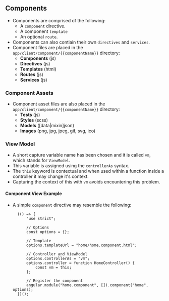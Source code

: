 ## Components
- Components are comprised of the following:
	- A `component` directive.
	- A component `template`
	- An optional `route`.
- Components can also contiain their own `directives` and `services`.
- Component files are placed in the `app/client/component/{{componentName}}` directory:
	- **Components** (js)
	- **Directives** (js)
	- **Templates** (html)
	- **Routes** (js)
	- **Services** (js)

### Component Assets
- Component asset files are also placed in the `app/client/component/{{componentName}}` directory:
	- **Tests** (js)
	- **Styles** (scss)
	- **Models** ([data|mixin]json)
	- **Images** (png, jpg, jpeg, gif, svg, ico)

### View Model
- A short capture variable name has been chosen and it is called `vm`, which stands for `ViewModel`.
- This variable is assigned using the `controllerAs` syntax.
- The `this` keyword is contextual and when used within a function inside a controller it may change it's context.
- Capturing the context of this with `vm` avoids encountering this problem.

#### Component View Example
- A simple `component` directive may resemble the following:

		(() => {
			"use strict";
			
			// Options
			const options = {};
			
			// Template
			options.templateUrl = "home/home.component.html";
			
			// Controller and ViewModel
			options.controllerAs = "vm";
			options.controller = function HomeController() {
				const vm = this;
			};
			
			// Register the component
			angular.module("home.component", []).component("home", options);
		})();

